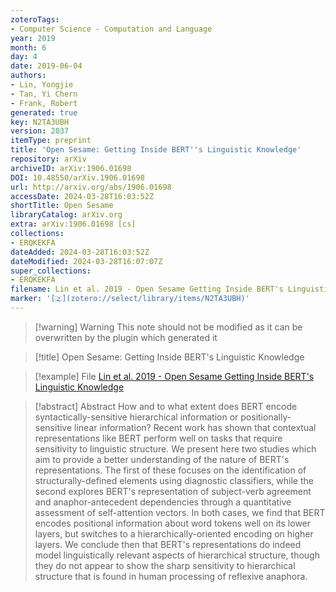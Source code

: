 ```yaml
---
zoteroTags:
- Computer Science - Computation and Language
year: 2019
month: 6
day: 4
date: 2019-06-04
authors:
- Lin, Yongjie
- Tan, Yi Chern
- Frank, Robert
generated: true
key: N2TA3UBH
version: 2037
itemType: preprint
title: 'Open Sesame: Getting Inside BERT''s Linguistic Knowledge'
repository: arXiv
archiveID: arXiv:1906.01698
DOI: 10.48550/arXiv.1906.01698
url: http://arxiv.org/abs/1906.01698
accessDate: 2024-03-28T16:03:52Z
shortTitle: Open Sesame
libraryCatalog: arXiv.org
extra: arXiv:1906.01698 [cs]
collections:
- ERQKEKFA
dateAdded: 2024-03-28T16:03:52Z
dateModified: 2024-03-28T16:07:07Z
super_collections:
- ERQKEKFA
filename: Lin et al. 2019 - Open Sesame Getting Inside BERT's Linguistic Knowledge
marker: '[🇿](zotero://select/library/items/N2TA3UBH)'
---
```



 > 
 > \[!warning\] Warning
 > This note should not be modified as it can be overwritten by the plugin which generated it

 > 
 > \[!title\] Open Sesame: Getting Inside BERT's Linguistic Knowledge

 > 
 > \[!example\] File
 > [Lin et al. 2019 - Open Sesame Getting Inside BERT's Linguistic Knowledge](Lin%20et%20al.%202019%20-%20Open%20Sesame%20Getting%20Inside%20BERT's%20Linguistic%20Knowledge.pdf)

 > 
 > \[!abstract\] Abstract
 > How and to what extent does BERT encode syntactically-sensitive hierarchical information or positionally-sensitive linear information? Recent work has shown that contextual representations like BERT perform well on tasks that require sensitivity to linguistic structure. We present here two studies which aim to provide a better understanding of the nature of BERT's representations. The first of these focuses on the identification of structurally-defined elements using diagnostic classifiers, while the second explores BERT's representation of subject-verb agreement and anaphor-antecedent dependencies through a quantitative assessment of self-attention vectors. In both cases, we find that BERT encodes positional information about word tokens well on its lower layers, but switches to a hierarchically-oriented encoding on higher layers. We conclude then that BERT's representations do indeed model linguistically relevant aspects of hierarchical structure, though they do not appear to show the sharp sensitivity to hierarchical structure that is found in human processing of reflexive anaphora.
